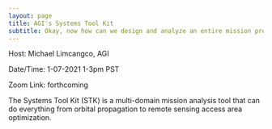 ```yaml
---
layout: page
title: AGI's Systems Tool Kit
subtitle: Okay, now how can we design and analyze an entire mission profile?
---
```


Host: Michael Limcangco, AGI

Date/Time: 1-07-2021 1-3pm PST

Zoom Link: forthcoming

The Systems Tool Kit (STK) is a multi-domain mission analysis tool that can do everything from orbital propagation to remote sensing access area optimization.
